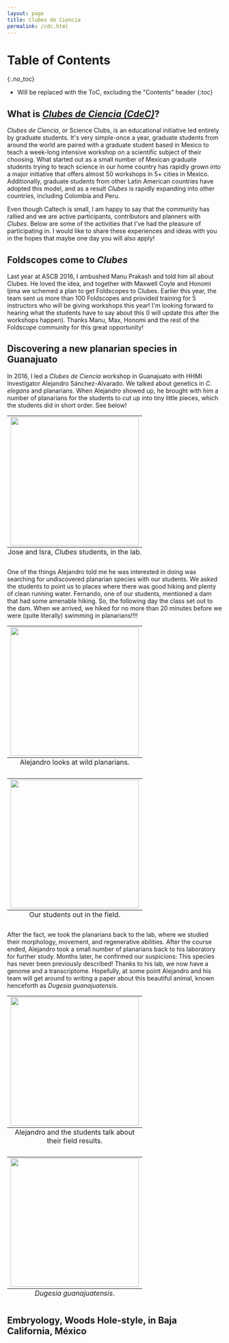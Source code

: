 ```yaml
---
layout: page
title: Clubes de Ciencia
permalink: /cdc.html
---
```


# Table of Contents
{:.no_toc}

* Will be replaced with the ToC, excluding the "Contents" header
{:toc}


## What is [*Clubes de Ciencia (CdeC)*](https://www.clubesdeciencia.mx/)?

*Clubes de Ciencia*, or Science Clubs, is an educational initiative led entirely
by graduate students. It's very simple-once a year, graduate students from around
the world are paired with a graduate student based in Mexico to teach a week-long
intensive workshop on a scientific subject of their choosing. What started out
as a small number of Mexican graduate students trying to teach science in our
home country has rapidly grown into a major initiative that offers almost 50
workshops in 5+ cities in Mexico. Additionally, graduate students from other
Latin American countries have adopted this model, and as a result *Clubes* is
rapidly expanding into other countries, including Colombia and Peru.

Even though Caltech is small, I am happy to say that the community has rallied
and we are active participants, contributors and planners with *Clubes*. Below
are some of the activities that I've had the pleasure of participating in. I
would like to share these experiences and ideas with you in the hopes that maybe
one day you will also apply!

## Foldscopes come to *Clubes*
Last year at ASCB 2016, I ambushed Manu Prakash and told him all about Clubes.
He loved the idea, and together with Maxwell Coyle and Honomi Ijima we schemed
a plan to get Foldscopes to Clubes. Earlier this year, the team sent us more
than 100 Foldscopes and provided training for 5 instructors who will be giving
workshops this year! I'm looking forward to hearing what the students have to
say about this (I will update this after the workshops happen). Thanks Manu,
Max, Honomi and the rest of the Foldscope community for this great opportunity!

## Discovering a new planarian species in Guanajuato
In 2016, I led a *Clubes de Ciencia* workshop in Guanajuato with HHMI Investigator
Alejandro Sánchez-Alvarado. We talked about genetics in *C. elegans* and
planarians. When Alejandro showed up, he brought with him a number of planarians
for the students to cut up into tiny little pieces, which the students did in
short order. See below!
<!-- Place images in a captioned table below: -->
<table class="image">
<caption align="bottom">Jose and Isra, <I>Clubes</I> students, in the lab.</caption>
<tr><td><img id="photo_of_students" src="https://dangeles.github.io/images/clubes_estudiantes.jpg" width="300"></td></tr>
</table>

One of the things Alejandro told me he was interested in doing was searching for
undiscovered planarian species with our students. We asked the students to point
us to places where there was good hiking and plenty of clean running water.
Fernando, one of our students, mentioned a dam that had some amenable hiking.
So, the following day the class set out to the dam. When we arrived, we hiked
for no more than 20 minutes before we were (quite literally) swimming in
planarians!!!!

<table class="image">
<caption align="bottom">Alejandro looks at wild planarians.</caption>
<tr><td><img id="Alejandro examines wild planarians" src="https://dangeles.github.io/images/clubes_alex.jpg" width="300"></td></tr>
</table>

<table class="image">
<caption align="bottom">Our students out in the field.</caption>
<tr><td><img id="Students in the field!" src="https://dangeles.github.io/images/estudiantes_en_campo.jpg" width="300"></td></tr>
</table>

After the fact, we took the planarians back to the lab, where we studied their
morphology, movement, and regenerative abilities. After the course ended,
Alejandro took a small number of planarians back to his laboratory for further
study. Months later, he confirmed our suspicions: This species has never been
previously described! Thanks to his lab, we now have a genome and a transcriptome.
Hopefully, at some point Alejandro and his team will get around to writing a paper
about this beautiful animal, known henceforth as *Dugesia guanajuatensis*.

<table class="image">
<caption align="bottom">Alejandro and the students talk about their field results.</caption>
<tr><td><img id="Alejandro and the students talk" src="https://dangeles.github.io/images/clubes_alexyestudiantes.jpg" width="300"></td></tr>
</table>

<table class="image">
<caption align="bottom"><I>Dugesia guanajuatensis</I>.</caption>
<tr><td><img id="D. guanajuatensis!" src="https://dangeles.github.io/images/d_guanajuatensis.JPG" width="300"></td></tr>
</table>



## Embryology, Woods Hole-style, in Baja California, México
